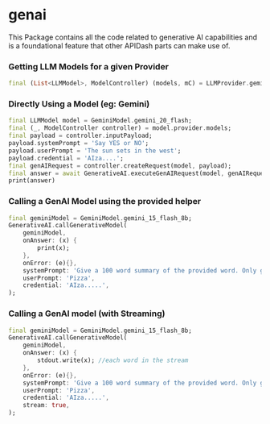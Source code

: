# genai
This Package contains all the code related to generative AI capabilities and is a foundational feature that other APIDash parts can make use of.

### Getting LLM Models for a given Provider
```dart
final (List<LLMModel>, ModelController) (models, mC) = LLMProvider.gemini.models;
```

### Directly Using a Model (eg: Gemini)
```dart
final LLMModel model = GeminiModel.gemini_20_flash;
final (_, ModelController controller) = model.provider.models;
final payload = controller.inputPayload;
payload.systemPrompt = 'Say YES or NO';
payload.userPrompt = 'The sun sets in the west';
payload.credential = 'AIza....';
final genAIRequest = controller.createRequest(model, payload);
final answer = await GenerativeAI.executeGenAIRequest(model, genAIRequest);
print(answer)
```

### Calling a GenAI Model using the provided helper
```dart
final geminiModel = GeminiModel.gemini_15_flash_8b;
GenerativeAI.callGenerativeModel(
    geminiModel,
    onAnswer: (x) {
        print(x);
    },
    onError: (e){},
    systemPrompt: 'Give a 100 word summary of the provided word. Only give the answer',
    userPrompt: 'Pizza',
    credential: 'AIza.....',
);
```

### Calling a GenAI model (with Streaming)
```dart
final geminiModel = GeminiModel.gemini_15_flash_8b;
GenerativeAI.callGenerativeModel(
    geminiModel,
    onAnswer: (x) {
        stdout.write(x); //each word in the stream
    },
    onError: (e){},
    systemPrompt: 'Give a 100 word summary of the provided word. Only give the answer',
    userPrompt: 'Pizza',
    credential: 'AIza.....',
    stream: true,
);
```